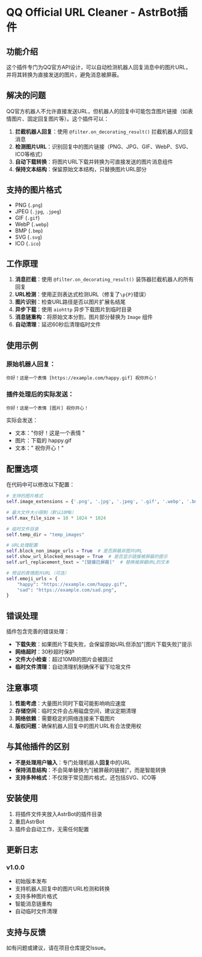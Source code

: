 # QQ Official URL Cleaner - AstrBot插件

## 功能介绍

这个插件专门为QQ官方API设计，可以自动检测机器人回复消息中的图片URL，并将其转换为直接发送的图片，避免消息被屏蔽。

## 解决的问题

QQ官方机器人不允许直接发送URL，但机器人的回复中可能包含图片链接（如表情图片、固定回复图片等）。这个插件可以：

1. **拦截机器人回复**：使用 `@filter.on_decorating_result()` 拦截机器人的回复消息
2. **检测图片URL**：识别回复中的图片链接（PNG、JPG、GIF、WebP、SVG、ICO等格式）
3. **自动下载转换**：将图片URL下载并转换为可直接发送的图片消息组件
4. **保持文本结构**：保留原始文本结构，只替换图片URL部分

## 支持的图片格式

- PNG (`.png`)
- JPEG (`.jpg`, `.jpeg`)
- GIF (`.gif`)
- WebP (`.webp`)
- BMP (`.bmp`)
- SVG (`.svg`)
- ICO (`.ico`)

## 工作原理

1. **消息拦截**：使用 `@filter.on_decorating_result()` 装饰器拦截机器人的所有回复
2. **URL检测**：使用正则表达式检测URL（修复了`\p{P}`错误）
3. **图片识别**：检查URL路径是否以图片扩展名结尾
4. **异步下载**：使用 `aiohttp` 异步下载图片到临时目录
5. **消息链重构**：将原始文本分割，图片部分替换为 `Image` 组件
6. **自动清理**：延迟60秒后清理临时文件

## 使用示例

### 原始机器人回复：
```
你好！这是一个表情 [https://example.com/happy.gif] 祝你开心！
```

### 插件处理后的实际发送：
```
你好！这是一个表情 [图片] 祝你开心！
```

实际会发送：
- 文本："你好！这是一个表情 "
- 图片：下载的 happy.gif
- 文本：" 祝你开心！"

## 配置选项

在代码中可以修改以下配置：

```python
# 支持的图片格式
self.image_extensions = {'.png', '.jpg', '.jpeg', '.gif', '.webp', '.bmp', '.svg', '.ico'}

# 最大文件大小限制（默认10MB）
self.max_file_size = 10 * 1024 * 1024

# 临时文件目录
self.temp_dir = "temp_images"

# URL处理配置
self.block_non_image_urls = True  # 是否屏蔽非图片URL
self.show_url_blocked_message = True  # 是否显示链接被屏蔽的提示
self.url_replacement_text = "[链接已屏蔽]"  # 替换被屏蔽URL的文本

# 预设的表情图片URL（可选）
self.emoji_urls = {
    "happy": "https://example.com/happy.gif",
    "sad": "https://example.com/sad.png",
}
```

## 错误处理

插件包含完善的错误处理：

- **下载失败**：如果图片下载失败，会保留原始URL但添加"[图片下载失败]"提示
- **网络超时**：30秒超时保护
- **文件大小检查**：超过10MB的图片会被跳过
- **临时文件清理**：自动清理机制确保不留下垃圾文件

## 注意事项

1. **性能考虑**：大量图片同时下载可能影响响应速度
2. **存储空间**：临时文件会占用磁盘空间，建议定期清理
3. **网络依赖**：需要稳定的网络连接来下载图片
4. **版权问题**：确保机器人回复中的图片URL有合法使用权

## 与其他插件的区别

- **不是处理用户输入**：专门处理机器人**回复**中的URL
- **保持消息结构**：不会简单替换为"[被屏蔽的链接]"，而是智能转换
- **支持多种格式**：不仅限于常见图片格式，还包括SVG、ICO等

## 安装使用

1. 将插件文件夹放入AstrBot的插件目录
2. 重启AstrBot
3. 插件会自动工作，无需任何配置

## 更新日志

### v1.0.0
- 初始版本发布
- 支持机器人回复中的图片URL检测和转换
- 支持多种图片格式
- 智能消息链重构
- 自动临时文件清理

## 支持与反馈

如有问题或建议，请在项目仓库提交Issue。